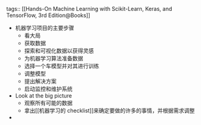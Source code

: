 tags:: [[Hands-On Machine Learning with Scikit-Learn, Keras, and TensorFlow, 3rd Edition@Books]]

- 机器学习项目的主要步骤
	- 看大局
	- 获取数据
	- 探索和可视化数据以获得灵感
	- 为机器学习算法准备数据
	- 选择一个车模型并对其进行训练
	- 调整模型
	- 提出解决方案
	- 启动监控和维护系统
- Look at the big picture
	- 观察所有可能的数据
	- 拿出[[机器学习的 checklist]]来确定要做的许多的事情，并根据需求调整
-